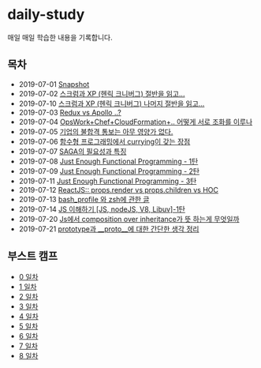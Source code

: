 # daily-study
매일 매일 학습한 내용을 기록합니다.

## 목차

- 2019-07-01 [Snapshot](https://github.com/sukjae/daily-study/blob/master/2019-07-01.md)
- 2019-07-02 [스크럼과 XP (헨릭 크니버그) 절반을 읽고...](https://github.com/sukjae/daily-study/blob/master/2019-07-02.md)
- 2019-07-10 [스크럼과 XP (헨릭 크니버그) 나머지 절반을 읽고...
](https://github.com/sukjae/daily-study/blob/master/2019-07-10.md)
- 2019-07-03 [Redux vs Apollo ..?](https://github.com/sukjae/daily-study/blob/master/2019-07-03.md)
- 2019-07-04 [OpsWork+Chef+CloudFormation+.. 어떻게 서로 조화를 이루나](https://github.com/sukjae/daily-study/blob/master/2019-07-04.md)
- 2019-07-05 [기업의 불합격 통보는 아무 영양가 없다.](https://github.com/sukjae/daily-study/blob/master/2019-07-05.md)
- 2019-07-06 [함수형 프로그래밍에서 currying이 갖는 장점](https://github.com/sukjae/daily-study/blob/master/2019-07-06.md)
- 2019-07-07 [SAGA의 필요성과 특징 ](https://github.com/sukjae/daily-study/blob/master/2019-07-07.md)
- 2019-07-08 [Just Enough Functional Programming - 1탄](https://github.com/sukjae/daily-study/blob/master/2019-07-08.md)
- 2019-07-09 [Just Enough Functional Programming - 2탄](https://github.com/sukjae/daily-study/blob/master/2019-07-09.md)
- 2019-07-11 [Just Enough Functional Programming - 3탄](https://github.com/sukjae/daily-study/blob/master/2019-07-11.md)
- 2019-07-12 [ReactJS:: props.render vs props.children vs HOC](https://github.com/sukjae/daily-study/blob/master/2019-07-12.md)
- 2019-07-13 [bash_profile 와 zsh에 관한 글](https://github.com/sukjae/daily-study/blob/master/2019-07-13.md)
- 2019-07-14 [JS 이해하기 [JS, nodeJS, V8, Libuv]-1탄](https://github.com/sukjae/daily-study/blob/master/2019-07-14.md)
- 2019-07-20 [Js에서 composition over inheritance가 뜻 하는게 무엇일까](https://github.com/sukjae/daily-study/blob/master/2019-07-20.md)
- 2019-07-21 [prototype과 __proto__에 대한 간단한 생각 정리](https://github.com/sukjae/daily-study/blob/master/2019-07-21.md)

## 부스트 캠프

- [0 일차](https://github.com/sukjae/daily-study/blob/master/boost-camp/README.md)
- [1 일차](https://github.com/sukjae/daily-study/blob/master/boost-camp/day-1.md)
- [2 일차](https://github.com/sukjae/daily-study/blob/master/boost-camp/day-2.md)
- [3 일차](https://github.com/sukjae/daily-study/blob/master/boost-camp/day-3.md)
- [4 일차](https://github.com/sukjae/daily-study/blob/master/boost-camp/day-4.md)
- [5 일차](https://github.com/sukjae/daily-study/blob/master/boost-camp/day-5.md)
- [6 일차](https://github.com/sukjae/daily-study/blob/master/boost-camp/day-6.md)
- [7 일차](https://github.com/sukjae/daily-study/blob/master/boost-camp/day-7.md)
- [8 일차](https://github.com/sukjae/daily-study/blob/master/boost-camp/day-8.md)

